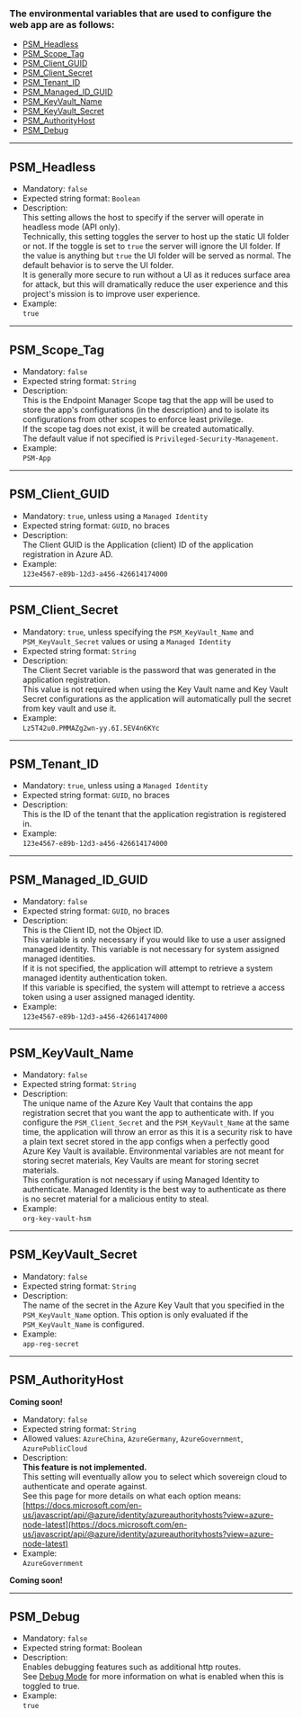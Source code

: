 ### The environmental variables that are used to configure the web app are as follows:

* [PSM_Headless](#PSM_Headless)
* [PSM_Scope_Tag](#PSM_Scope_Tag)
* [PSM_Client_GUID](#PSM_Client_GUID)
* [PSM_Client_Secret](#PSM_Client_Secret)
* [PSM_Tenant_ID](#PSM_Tenant_ID)
* [PSM_Managed_ID_GUID](#PSM_Managed_ID_GUID)
* [PSM_KeyVault_Name](#PSM_KeyVault_Name)
* [PSM_KeyVault_Secret](#PSM_KeyVault_Secret)
* [PSM_AuthorityHost](#PSM_AuthorityHost)
* [PSM_Debug](#PSM_Debug)

---

## PSM_Headless
* Mandatory: `false`
* Expected string format: `Boolean`
* Description:   
This setting allows the host to specify if the server will operate in headless mode (API only).   
Technically, this setting toggles the server to host up the static UI folder or not. If the toggle is set to `true` the server will ignore the UI folder. If the value is anything but `true` the UI folder will be served as normal. The default behavior is to serve the UI folder.   
It is generally more secure to run without a UI as it reduces surface area for attack, but this will dramatically reduce the user experience and this project's mission is to improve user experience.
* Example:   
`true`


---

## PSM_Scope_Tag

* Mandatory: `false`
* Expected string format: `String`
* Description:   
This is the Endpoint Manager Scope tag that the app will be used to store the app's configurations (in the description) and to isolate its configurations from other scopes to enforce least privilege.   
If the scope tag does not exist, it will be created automatically.   
The default value if not specified is `Privileged-Security-Management`.
* Example:   
`PSM-App`

---

## PSM_Client_GUID

* Mandatory: `true`, unless using a `Managed Identity`
* Expected string format: `GUID`, no braces
* Description:   
The Client GUID is the Application (client) ID of the application registration in Azure AD.
* Example:   
`123e4567-e89b-12d3-a456-426614174000`

---

## PSM_Client_Secret

* Mandatory: `true`, unless specifying the `PSM_KeyVault_Name` and `PSM_KeyVault_Secret` values or using a `Managed Identity`
* Expected string format: `String`
* Description:   
The Client Secret variable is the password that was generated in the application registration.   
This value is not required when using the Key Vault name and Key Vault Secret configurations as the application will automatically pull the secret from key vault and use it.
* Example:   
`Lz5T42u0.PMMAZg2wn-yy.6I.5EV4n6KYc`

---

## PSM_Tenant_ID

* Mandatory: `true`, unless using a `Managed Identity`
* Expected string format: `GUID`, no braces
* Description:   
This is the ID of the tenant that the application registration is registered in.
* Example:   
`123e4567-e89b-12d3-a456-426614174000`

---

## PSM_Managed_ID_GUID

* Mandatory: `false`
* Expected string format: `GUID`, no braces
* Description:   
This is the Client ID, not the Object ID.   
This variable is only necessary if you would like to use a user assigned managed identity. This variable is not necessary for system assigned managed identities.   
If it is not specified, the application will attempt to retrieve a system managed identity authentication token.   
If this variable is specified, the system will attempt to retrieve a access token using a user assigned managed identity.
* Example:   
`123e4567-e89b-12d3-a456-426614174000`

---

## PSM_KeyVault_Name
* Mandatory: `false`
* Expected string format: `String`
* Description:   
The unique name of the Azure Key Vault that contains the app registration secret that you want the app to authenticate with. If you configure the `PSM_Client_Secret` and the `PSM_KeyVault_Name` at the same time, the application will throw an error as this it is a security risk to have a plain text secret stored in the app configs when a perfectly good Azure Key Vault is available. Environmental variables are not meant for storing secret materials, Key Vaults are meant for storing secret materials.   
This configuration is not necessary if using Managed Identity to authenticate. Managed Identity is the best way to authenticate as there is no secret material for a malicious entity to steal.
* Example:   
`org-key-vault-hsm`

---

## PSM_KeyVault_Secret
* Mandatory: `false`
* Expected string format: `String`
* Description:   
The name of the secret in the Azure Key Vault that you specified in the `PSM_KeyVault_Name` option. This option is only evaluated if the `PSM_KeyVault_Name` is configured.
* Example:   
`app-reg-secret`

---

## PSM_AuthorityHost
**Coming soon!**
* Mandatory: `false`
* Expected string format: `String`
* Allowed values: `AzureChina`, `AzureGermany`, `AzureGovernment`, `AzurePublicCloud`
* Description:   
**This feature is not implemented.**   
This setting will eventually allow you to select which sovereign cloud to authenticate and operate against.   
See this page for more details on what each option means: [https://docs.microsoft.com/en-us/javascript/api/@azure/identity/azureauthorityhosts?view=azure-node-latest](https://docs.microsoft.com/en-us/javascript/api/@azure/identity/azureauthorityhosts?view=azure-node-latest)
* Example:   
`AzureGovernment`

**Coming soon!**

---

## PSM_Debug

* Mandatory: `false`
* Expected string format: Boolean
* Description:   
Enables debugging features such as additional http routes.   
See [Debug Mode](./Debug-Mode) for more information on what is enabled when this is toggled to true.
* Example:   
`true`